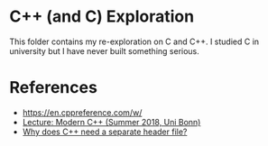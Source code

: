 # C++ (and C) Exploration

This folder contains my re-exploration on C and C++. I studied C in university but I have never built something serious.

# References

* https://en.cppreference.com/w/
* [Lecture: Modern C++ (Summer 2018, Uni Bonn)](https://www.youtube.com/playlist?list=PLgnQpQtFTOGR50iIOtO36nK6aNPtVq98C)
* [Why does C++ need a separate header file?](https://stackoverflow.com/questions/1305947/why-does-c-need-a-separate-header-file)